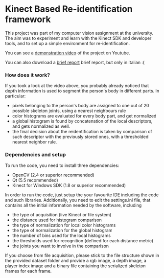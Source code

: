 # Kinect Based Re-identification framework

This project was part of my computer vision assignment at the university. The aim was to experiment and learn with the Kinect SDK and developer tools, and to set up a simple environment for re-identification.

You can see a [demonstration video](https://youtu.be/JN6Dae-F0i4) of the project on Youtube.

You can also download a [brief report](http://www.davideabati.com/resources/kinect_reid.pdf) brief report, but only in italian :(

### How does it work?
If you took a look at the video above, you probably already noticed that depth information is used to segment the person's body in different parts. In particular:
* pixels belonging to the person's body are assigned to one out of 20 possible skeleton joints, using a nearest neighbours rule
* color histograms are evaluated for every body part, and get normalized
* a global histogram is found by concatenation of the local descriptors, and gets normalized as well.
* the final decision about the reidentification is taken by comparison of such descriptor with the previously stored ones, with a thresholded nearest neighbor rule.

### Dependencies and setup
To run the code, you need to install three dependencies:
* OpenCV (2.4 or superior recommended)
* Qt (5.5 recommended)
* Kinect for Windows SDK (1.8 or superior recommended)

In order to run the code, just setup the your favourite IDE including the code and such libraries. Additionally, you need to edit the settings.ini file, that contains all the initial information needed by the software, including
* the type of acquisition (live Kinect or file system)
* the distance used for histogram comparison
* the type of normalization for local color histograms
* the type of normalization for the global histogram
* the number of bins used for the local histograms
* the thresholds used for recognition (defined for each distance metric)
* the joints you want to involve in the comparison

If you choose from file acquisition, please stick to the file structure shown in the provided dataset folder and provide a rgb image, a depth image, a player index image and a binary file containing the serialized skeleton frames for each frame.
